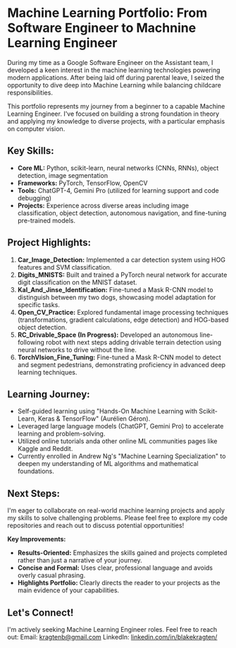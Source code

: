 # Machine Learning Portfolio: From Software Engineer to Machnine Learning Engineer

During my time as a Google Software Engineer on the Assistant team, I developed a keen interest in the machine learning technologies powering modern applications. After being laid off during parental leave, I seized the opportunity to dive deep into Machine Learning while balancing childcare responsibilities.

This portfolio represents my journey from a beginner to a capable Machine Learning Engineer. I've focused on building a strong foundation in theory and applying my knowledge to diverse projects, with a particular emphasis on computer vision.

## Key Skills:

* **Core ML:** Python, scikit-learn, neural networks (CNNs, RNNs), object detection, image segmentation
* **Frameworks:** PyTorch, TensorFlow, OpenCV
* **Tools:** ChatGPT-4, Gemini Pro (utilized for learning support and code debugging)
* **Projects:** Experience across diverse areas including image classification, object detection, autonomous navigation, and fine-tuning pre-trained models.

## Project Highlights:

1. **Car_Image_Detection:** Implemented a car detection system using HOG features and SVM classification.
2. **Digits_MNISTS:** Built and trained a PyTorch neural network for accurate digit classification on the MNIST dataset.
3. **Kal_And_Jinse_Identification:** Fine-tuned a Mask R-CNN model to distinguish between my two dogs, showcasing model adaptation for specific tasks.
4. **Open_CV_Practice:** Explored fundamental image processing techniques (transformations, gradient calculations, edge detection) and HOG-based object detection.
5. **RC_Drivable_Space (In Progress):** Developed an autonomous line-following robot with next steps adding drivable terrain detection using neural networks to drive without the line.
6. **TorchVIsion_Fine_Tuning:** Fine-tuned a Mask R-CNN model to detect and segment pedestrians, demonstrating proficiency in advanced deep learning techniques.

## Learning Journey:

* Self-guided learning using "Hands-On Machine Learning with Scikit-Learn, Keras & TensorFlow" (Aurélien Géron).
* Leveraged large language models (ChatGPT, Gemini Pro) to accelerate learning and problem-solving.
* Utilized online tutorials anda other online ML communities pages like Kaggle and Reddit.
* Currently enrolled in Andrew Ng's "Machine Learning Specialization" to deepen my understanding of ML algorithms and mathematical foundations.

## Next Steps:

I'm eager to collaborate on real-world machine learning projects and apply my skills to solve challenging problems. Please feel free to explore my code repositories and reach out to discuss potential opportunities!

**Key Improvements:**

* **Results-Oriented:** Emphasizes the skills gained and projects completed rather than just a narrative of your journey.
* **Concise and Formal:**  Uses clear, professional language and avoids overly casual phrasing.
* **Highlights Portfolio:**  Clearly directs the reader to your projects as the main evidence of your capabilities. 

## Let's Connect!

I'm actively seeking Machine Learning Engineer roles. Feel free to reach out:
Email: kragtenb@gmail.com
LinkedIn: [linkedin.com/in/blakekragten/](https://www.linkedin.com/in/blakekragten/)
